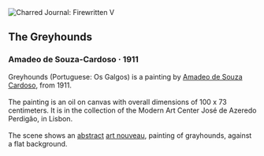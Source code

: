 <div class="artwork-of-the-day">
  <div class="container">
    <div class="img-wrapper">
      <img
        src="https://uploads0.wikiart.org/images/amadeo-de-souza-cardoso/os-galgos-1911.jpg!Large.jpg"
        alt="Charred Journal: Firewritten V" />
    </div>
    <div class="artwork-detail">
      <div class="artwork-origin"> 
        <h2 class="artwork-name">The Greyhounds</h2>
        <h3 class="artist">
          Amadeo de Souza-Cardoso
                    ·  1911
        </h3>
      </div>
      <p class="description">
        <span class="artwork-description-text ng-binding" ng-bind-html="viewModel.ArtworkOfTheDay.Description | unsafe">Greyhounds (Portuguese: Os Galgos) is a painting by <a target="_blank" href="/en/amadeo-de-souza-cardoso">Amadeo de Souza Cardoso</a>, from 1911.
<br>
<br>The painting is an oil on canvas with overall dimensions of 100 x 73 centimeters. It is in the collection of the Modern Art Center José de Azeredo Perdigão, in Lisbon.
<br>
<br>The scene shows an <a target="_blank" href="/en/artists-by-art-movement/abstract-art">abstract</a> <a target="_blank" href="/en/artists-by-art-movement/art-nouveau">art nouveau</a>, painting of grayhounds, against a flat background.</span>
                        <div class="text-shadow-container" ng-show="showShadow" style=""></div>
      </p>
    </div>
  </div>

</div>
